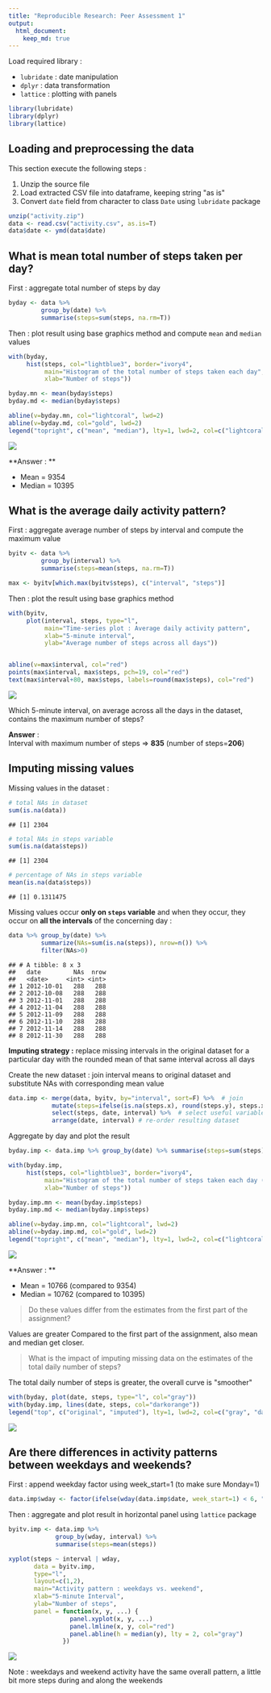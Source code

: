 ```yaml
---
title: "Reproducible Research: Peer Assessment 1"
output: 
  html_document:
    keep_md: true
---
```





Load required library :  
- `lubridate` : date manipulation  
- `dplyr` : data transformation  
- `lattice` : plotting with panels  


```r
library(lubridate)
library(dplyr)
library(lattice)
```

## Loading and preprocessing the data

This section execute the following steps :  
1. Unzip the source file  
2. Load extracted CSV file into dataframe, keeping string "as is"  
3. Convert `date` field from character to class `Date` using `lubridate` package  


```r
unzip("activity.zip")
data <- read.csv("activity.csv", as.is=T)
data$date <- ymd(data$date)
```


## What is mean total number of steps taken per day?

First : aggregate total number of steps by day


```r
byday <- data %>% 
         group_by(date) %>% 
         summarise(steps=sum(steps, na.rm=T))
```


Then : plot result using base graphics method and compute `mean` and `median` values


```r
with(byday, 
     hist(steps, col="lightblue3", border="ivory4",
          main="Histogram of the total number of steps taken each day",
          xlab="Number of steps"))

byday.mn <- mean(byday$steps)
byday.md <- median(byday$steps)

abline(v=byday.mn, col="lightcoral", lwd=2)
abline(v=byday.md, col="gold", lwd=2)
legend("topright", c("mean", "median"), lty=1, lwd=2, col=c("lightcoral", "gold"), bty="n")
```

![](PA1_template_files/figure-html/unnamed-chunk-4-1.png)<!-- -->

**Answer : **  
- Mean = 9354    
- Median = 10395

## What is the average daily activity pattern?

First : aggregate average number of steps by interval and compute the maximum value


```r
byitv <- data %>% 
         group_by(interval) %>% 
         summarise(steps=mean(steps, na.rm=T))

max <- byitv[which.max(byitv$steps), c("interval", "steps")]
```

Then : plot the result using base graphics method


```r
with(byitv, 
     plot(interval, steps, type="l",
          main="Time-series plot : Average daily activity pattern",
          xlab="5-minute interval",
          ylab="Average number of steps across all days"))


abline(v=max$interval, col="red")
points(max$interval, max$steps, pch=19, col="red")
text(max$interval+80, max$steps, labels=round(max$steps), col="red")
```

![](PA1_template_files/figure-html/unnamed-chunk-6-1.png)<!-- -->

Which 5-minute interval, on average across all the days in the dataset, contains the maximum number of steps?  
  
**Answer** :   
Interval with maximum number of steps => **835** (number of steps=**206**)

## Imputing missing values

Missing values in the dataset :


```r
# total NAs in dataset
sum(is.na(data))
```

```
## [1] 2304
```

```r
# total NAs in steps variable
sum(is.na(data$steps))
```

```
## [1] 2304
```

```r
# percentage of NAs in steps variable
mean(is.na(data$steps))
```

```
## [1] 0.1311475
```

Missing values occur **only on `steps` variable** and when they occur, they occur on **all the intervals** of the concerning day :


```r
data %>% group_by(date) %>%
         summarize(NAs=sum(is.na(steps)), nrow=n()) %>%
         filter(NAs>0)
```

```
## # A tibble: 8 x 3
##   date         NAs  nrow
##   <date>     <int> <int>
## 1 2012-10-01   288   288
## 2 2012-10-08   288   288
## 3 2012-11-01   288   288
## 4 2012-11-04   288   288
## 5 2012-11-09   288   288
## 6 2012-11-10   288   288
## 7 2012-11-14   288   288
## 8 2012-11-30   288   288
```


**Imputing strategy :** replace missing intervals in the original dataset for a particular day with the rounded mean of that same interval across all days  

Create the new dataset : join interval means to original dataset and substitute NAs with corresponding mean value


```r
data.imp <- merge(data, byitv, by="interval", sort=F) %>%  # join
            mutate(steps=ifelse(is.na(steps.x), round(steps.y), steps.x)) %>%  # substitute
            select(steps, date, interval) %>%  # select useful variables
            arrange(date, interval) # re-order resulting dataset
```

Aggregate by day and plot the result 


```r
byday.imp <- data.imp %>% group_by(date) %>% summarise(steps=sum(steps))

with(byday.imp,
     hist(steps, col="lightblue3", border="ivory4",
          main="Histogram of the total number of steps taken each day (imputed dataset)",
          xlab="Number of steps"))

byday.imp.mn <- mean(byday.imp$steps)
byday.imp.md <- median(byday.imp$steps)

abline(v=byday.imp.mn, col="lightcoral", lwd=2)
abline(v=byday.imp.md, col="gold", lwd=2)
legend("topright", c("mean", "median"), lty=1, lwd=2, col=c("lightcoral", "gold"), bty="n")
```

![](PA1_template_files/figure-html/unnamed-chunk-10-1.png)<!-- -->

**Answer : **  
- Mean = 10766 (compared to 9354)    
- Median = 10762 (compared to 10395)

> Do these values differ from the estimates from the first part of the assignment?  

Values are greater Compared to the first part of the assignment, also mean and median get closer.


> What is the impact of imputing missing data on the estimates of the total daily number of steps?  

The total daily number of steps is greater, the overall curve is "smoother" 


```r
with(byday, plot(date, steps, type="l", col="gray"))
with(byday.imp, lines(date, steps, col="darkorange"))
legend("top", c("original", "imputed"), lty=1, lwd=2, col=c("gray", "darkorange"), bty="n")
```

![](PA1_template_files/figure-html/unnamed-chunk-11-1.png)<!-- -->


## Are there differences in activity patterns between weekdays and weekends?

First : append weekday factor using week_start=1 (to make sure Monday=1)


```r
data.imp$wday <- factor(ifelse(wday(data.imp$date, week_start=1) < 6, "weekday", "weekend"))
```

Then : aggregate and plot result in horizontal panel using `lattice` package


```r
byitv.imp <- data.imp %>% 
             group_by(wday, interval) %>% 
             summarise(steps=mean(steps))

xyplot(steps ~ interval | wday, 
       data = byitv.imp, 
       type="l",
       layout=c(1,2),
       main="Activity pattern : weekdays vs. weekend",
       xlab="5-minute Interval",
       ylab="Number of steps",
       panel = function(x, y, ...) {
                 panel.xyplot(x, y, ...)
                 panel.lmline(x, y, col="red")
                 panel.abline(h = median(y), lty = 2, col="gray")
               })
```

![](PA1_template_files/figure-html/unnamed-chunk-13-1.png)<!-- -->
  

Note : weekdays and weekend activity have the same overall pattern, a little bit more steps during and along the weekends
